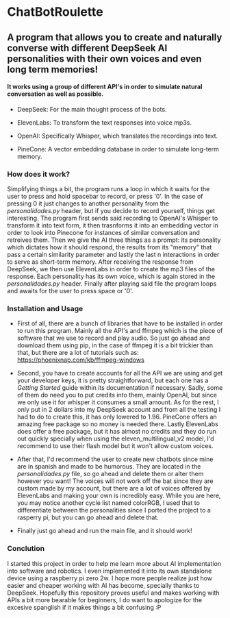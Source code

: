 # ChatBotRoulette
## A program that allows you to create and naturally converse with different DeepSeek AI personalities with their own voices and even long term memories! 

#### It works using a group of different API's in order to simulate natural conversation as well as possible. 

- DeepSeek: For the main thought process of the bots.
  
- ElevenLabs: To transform the text responses into voice mp3s.
  
- OpenAI: Specifically Whisper, which translates the recordings into text.
  
- PineCone: A vector embedding database in order to simulate long-term memory.

### How does it work?

Simplifying things a bit, the program runs a loop in which it waits for the user to press and hold spacebar to record, or press '0'. In the case of pressing 0 it just changes to another personality from the _personalidades.py_ header, but if you decide to record yourself, things get interesting. The program first sends said recording to OpenAI's Whisper to transform it into text form, it then trasnforms it into an embedding vector in order to look into Pinecone for instances of similar conversation and retreives them. Then we give the AI three things as a prompt: its personality which dictates how it should respond, the results from its "memory" that pass a certain similarity parameter and lastly the last n interactions in order to serve as short-term memory. After receiving the response from DeepSeek, we then use ElevenLabs in order to create the mp3 files of the response. Each personality has its own voice, which is again stored in the _personalidades.py_ header. Finally after playing said file the program loops and awaits for the user to press space or '0'.

### Installation and Usage
- First of all, there are a bunch of libraries that have to be installed in order to run this program. Mainly all the API's and ffmpeg which is the piece of software that we use to record and play audio. So just go ahead and download them using pip, in the case of ffmpeg it is a bit trickier than that, but there are a lot of tutorials such as: https://phoenixnap.com/kb/ffmpeg-windows
  
- Second, you have to create accounts for all the API we are using and get your developer keys, it is pretty straightforward, but each one has a _Getting Started_ guide within its documentation if necessary. Sadly, some of them do need you to put credits into them, mainly OpenAI, but since we only use it for whisper it consumes a small amount. As for the rest, I only put in 2 dollars into my DeepSeek account and from all the testing I had to do to create this, it has only lowered to 1.96. PineCone offers an amazing free package so no money is needed there. Lastly ElevenLabs does offer a free package, but it has almost no credits and they do run out quickly specially when using the eleven_multilingual_v2 model, I'd recommend to use their flash model but it won't allow custom voices.
  
- After that,  I'd recommend the user to create new chatbots since mine are in spanish and made to be humorous. They are located in the _personalidades.py_ file, so go ahead and delete them or alter them however you want! The voices will not work off the bat since they are custom made by my account, but there are a lot of voices offered by ElevenLabs and making your own is incredibly easy. While you are here, you may notice another cycle list named colorRGB, I used that to differentiate between the personalities since I ported the project to a rasperry pi, but you can go ahead and delete that.

- Finally just go ahead and run the main file, and it should work!

### Conclution
I started this project in order to help me learn more about AI implementation into software and robotics. I even implemented it into its own standalone device using a raspberry pi zero 2w. I hope more people realize just how easier and cheaper working with AI has become, specially thanks to DeepSeek. Hopefully this repository proves useful and makes working with APIs a bit more bearable for beginners, I do want to apologize for the excesive spanglish if it makes things a bit confusing :P
